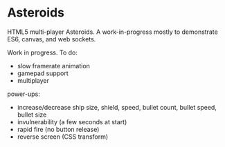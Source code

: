 # Asteroids

HTML5 multi-player Asteroids. A work-in-progress mostly to demonstrate ES6, canvas, and web sockets.

Work in progress. To do:

* slow framerate animation
* gamepad support
* multiplayer


power-ups:

* increase/decrease ship size, shield, speed, bullet count, bullet speed, bullet size
* invulnerability (a few seconds at start)
* rapid fire (no button release)
* reverse screen (CSS transform)
